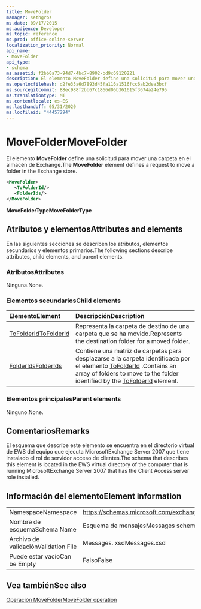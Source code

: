 ```yaml
---
title: MoveFolder
manager: sethgros
ms.date: 09/17/2015
ms.audience: Developer
ms.topic: reference
ms.prod: office-online-server
localization_priority: Normal
api_name:
- MoveFolder
api_type:
- schema
ms.assetid: f2bb0a73-94d7-4bc7-8902-bd9c69120221
description: El elemento MoveFolder define una solicitud para mover una carpeta en el almacén de Exchange.
ms.openlocfilehash: d2fe33a6d7893d45fa116a1516fcc6ab2dea3bcf
ms.sourcegitcommit: 88ec988f2bb67c1866d06b361615f3674a24e795
ms.translationtype: MT
ms.contentlocale: es-ES
ms.lasthandoff: 05/31/2020
ms.locfileid: "44457294"
---
```

# <a name="movefolder"></a><span data-ttu-id="f1862-103">MoveFolder</span><span class="sxs-lookup"><span data-stu-id="f1862-103">MoveFolder</span></span>

<span data-ttu-id="f1862-104">El elemento **MoveFolder** define una solicitud para mover una carpeta en el almacén de Exchange.</span><span class="sxs-lookup"><span data-stu-id="f1862-104">The **MoveFolder** element defines a request to move a folder in the Exchange store.</span></span> 
  
```xml
<MoveFolder>
   <ToFolderId/>
   <FolderIds/>
</MoveFolder>
```

 <span data-ttu-id="f1862-105">**MoveFolderType**</span><span class="sxs-lookup"><span data-stu-id="f1862-105">**MoveFolderType**</span></span>
## <a name="attributes-and-elements"></a><span data-ttu-id="f1862-106">Atributos y elementos</span><span class="sxs-lookup"><span data-stu-id="f1862-106">Attributes and elements</span></span>

<span data-ttu-id="f1862-107">En las siguientes secciones se describen los atributos, elementos secundarios y elementos primarios.</span><span class="sxs-lookup"><span data-stu-id="f1862-107">The following sections describe attributes, child elements, and parent elements.</span></span>
  
### <a name="attributes"></a><span data-ttu-id="f1862-108">Atributos</span><span class="sxs-lookup"><span data-stu-id="f1862-108">Attributes</span></span>

<span data-ttu-id="f1862-109">Ninguna.</span><span class="sxs-lookup"><span data-stu-id="f1862-109">None.</span></span>
  
### <a name="child-elements"></a><span data-ttu-id="f1862-110">Elementos secundarios</span><span class="sxs-lookup"><span data-stu-id="f1862-110">Child elements</span></span>

|<span data-ttu-id="f1862-111">**Elemento**</span><span class="sxs-lookup"><span data-stu-id="f1862-111">**Element**</span></span>|<span data-ttu-id="f1862-112">**Descripción**</span><span class="sxs-lookup"><span data-stu-id="f1862-112">**Description**</span></span>|
|:-----|:-----|
|[<span data-ttu-id="f1862-113">ToFolderId</span><span class="sxs-lookup"><span data-stu-id="f1862-113">ToFolderId</span></span>](tofolderid.md) <br/> |<span data-ttu-id="f1862-114">Representa la carpeta de destino de una carpeta que se ha movido.</span><span class="sxs-lookup"><span data-stu-id="f1862-114">Represents the destination folder for a moved folder.</span></span>  <br/> |
|[<span data-ttu-id="f1862-115">FolderIds</span><span class="sxs-lookup"><span data-stu-id="f1862-115">FolderIds</span></span>](folderids.md) <br/> |<span data-ttu-id="f1862-116">Contiene una matriz de carpetas para desplazarse a la carpeta identificada por el elemento [ToFolderId](tofolderid.md) .</span><span class="sxs-lookup"><span data-stu-id="f1862-116">Contains an array of folders to move to the folder identified by the [ToFolderId](tofolderid.md) element.</span></span>  <br/> |
   
### <a name="parent-elements"></a><span data-ttu-id="f1862-117">Elementos principales</span><span class="sxs-lookup"><span data-stu-id="f1862-117">Parent elements</span></span>

<span data-ttu-id="f1862-118">Ninguno.</span><span class="sxs-lookup"><span data-stu-id="f1862-118">None.</span></span>
  
## <a name="remarks"></a><span data-ttu-id="f1862-119">Comentarios</span><span class="sxs-lookup"><span data-stu-id="f1862-119">Remarks</span></span>

<span data-ttu-id="f1862-120">El esquema que describe este elemento se encuentra en el directorio virtual de EWS del equipo que ejecuta MicrosoftExchange Server 2007 que tiene instalado el rol de servidor acceso de clientes.</span><span class="sxs-lookup"><span data-stu-id="f1862-120">The schema that describes this element is located in the EWS virtual directory of the computer that is running MicrosoftExchange Server 2007 that has the Client Access server role installed.</span></span>
  
## <a name="element-information"></a><span data-ttu-id="f1862-121">Información del elemento</span><span class="sxs-lookup"><span data-stu-id="f1862-121">Element information</span></span>

|||
|:-----|:-----|
|<span data-ttu-id="f1862-122">Namespace</span><span class="sxs-lookup"><span data-stu-id="f1862-122">Namespace</span></span>  <br/> |https://schemas.microsoft.com/exchange/services/2006/messages  <br/> |
|<span data-ttu-id="f1862-123">Nombre de esquema</span><span class="sxs-lookup"><span data-stu-id="f1862-123">Schema Name</span></span>  <br/> |<span data-ttu-id="f1862-124">Esquema de mensajes</span><span class="sxs-lookup"><span data-stu-id="f1862-124">Messages schema</span></span>  <br/> |
|<span data-ttu-id="f1862-125">Archivo de validación</span><span class="sxs-lookup"><span data-stu-id="f1862-125">Validation File</span></span>  <br/> |<span data-ttu-id="f1862-126">Messages. xsd</span><span class="sxs-lookup"><span data-stu-id="f1862-126">Messages.xsd</span></span>  <br/> |
|<span data-ttu-id="f1862-127">Puede estar vacío</span><span class="sxs-lookup"><span data-stu-id="f1862-127">Can be Empty</span></span>  <br/> |<span data-ttu-id="f1862-128">Falso</span><span class="sxs-lookup"><span data-stu-id="f1862-128">False</span></span>  <br/> |
   
## <a name="see-also"></a><span data-ttu-id="f1862-129">Vea también</span><span class="sxs-lookup"><span data-stu-id="f1862-129">See also</span></span>



[<span data-ttu-id="f1862-130">Operación MoveFolder</span><span class="sxs-lookup"><span data-stu-id="f1862-130">MoveFolder operation</span></span>](movefolder-operation.md)

